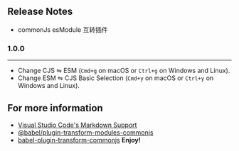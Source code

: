 ## Release Notes

- commonJs esModule 互转插件

### 1.0.0

---

- Change CJS ⇋ ESM (`Cmd+g` on macOS or `Ctrl+g` on Windows and Linux).
- Change ESM ⇋ CJS Basic Selection (`Cmd+y` on macOS or `Ctrl+y` on Windows and Linux).

## For more information

- [Visual Studio Code's Markdown Support](http://code.visualstudio.com/docs/languages/markdown)
- [@babel/plugin-transform-modules-commonjs](https://www.npmjs.com/package/@babel/plugin-transform-modules-commonjs)
- [babel-plugin-transform-commonjs](https://www.npmjs.com/package/babel-plugin-transform-commonjs)
  **Enjoy!**
